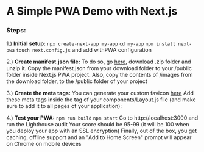# A Simple PWA Demo with Next.js

### Steps:

1.) **Initial setup:**
`npx create-next-app my-app`
`cd my-app`
`npm install next-pwa`
`touch next.config.js` and add withPWA configuration

2.) **Create manifest.json file:**
To do so, go [here](https://app-manifest.firebaseapp.com/), download .zip folder and unzip it.
Copy the manifest.json from your download folder to your /public folder inside Next.js PWA project.
Also, copy the contents of /images from the download folder, to the /public folder of your project

3.) **Create the meta tags:**
You can generate your custom favicon [here](https://www.favicon-generator.org/)
Add these meta tags inside the <Head> tag of your components/Layout.js file (and make sure to add it to all pages of your application):

<Head>
  <meta charset='utf-8' />
  <meta http-equiv='X-UA-Compatible' content='IE=edge' />
  <meta 
    name='viewport' 
    content=
    'width=device-width,initial-scale=1, minimum-scale=1 maximum-scale=1,user-scalable=no' 
  />
  <meta name='description' content='Description' />
  <meta name='keywords' content='Keywords' />
  <title>Next.js PWA Example</title>
  <link rel="manifest" href="/manifest.json" />
  <link 
    href='/favicon-16x16.png'
    rel='icon' 
    type='image/png' 
    sizes='16x16'
  />
  <link 
    href='/favicon-32x32.png' 
    rel='icon'
    type='image/png'
    sizes='32x32'
  />
  <link rel="apple-touch-icon" href="/apple-icon.png" />
  <meta name="theme-color" content="#317EFB"/>
</Head>

4.) **Test your PWA:**
`npm run build`
`npm start`
Go to http://localhost:3000 and run the Lighthouse audit
Your score should be 95-99 (it will be 100 when you deploy your app with an SSL encryption)
Finally, out of the box, you get caching, offline support and an "Add to Home Screen" prompt will appear on Chrome on mobile devices
